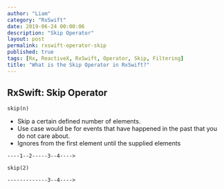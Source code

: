 ```yaml
---
author: "Liam"
category: "RxSwift"
date: 2019-06-24 00:00:06
description: "Skip Operator"
layout: post
permalink: rxswift-operator-skip
published: true
tags: [Rx, ReactiveX, RxSwift, Operator, Skip, Filtering]
title: "What is the Skip Operator in RxSwift?"
---
```


## RxSwift: Skip Operator

`skip(n)`

- Skip a certain defined number of elements.
- Use case would be for events that have happened in the past that you do not care about.
- Ignores from the first element until the supplied elements

```
----1--2-----3--4---->

skip(2)

-------------3--4---->
```
